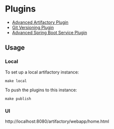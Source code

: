 # Plugins

- [Advanced Artifactory Plugin](advanced-artifactory-plugin)
- [Git Versioning Plugin](git-versioning-plugin)
- [Advanced Spring Boot Service Plugin](advanced-spring-boot-service-plugin)

## Usage

### Local

To set up a local artifactory instance:

`make local`

To push the plugins to this instance:

`make publish`

### UI

http://localhost:8080/artifactory/webapp/home.html
